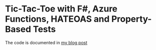 # Tic-Tac-Toe with F#, Azure Functions, HATEOAS and Property-Based Tests

The code is documented in 
[my blog post](http://mikhail.io/2018/01/tictactoe-with-fsharp-azurefunctions-hateoas-and-property-based-testing/)
